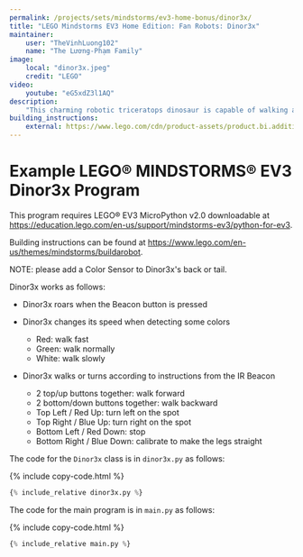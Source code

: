 ```yaml
---
permalink: /projects/sets/mindstorms/ev3-home-bonus/dinor3x/
title: "LEGO Mindstorms EV3 Home Edition: Fan Robots: Dinor3x"
maintainer:
    user: "TheVinhLuong102"
    name: "The Lương-Phạm Family"
image:
    local: "dinor3x.jpeg"
    credit: "LEGO"
video:
    youtube: "eG5xdZ3l1AQ"
description:
    "This charming robotic triceratops dinosaur is capable of walking and turning on all fours."
building_instructions:
    external: https://www.lego.com/cdn/product-assets/product.bi.additional.extra.pdf/31313_X_DINOREX.pdf
---
```



# Example LEGO® MINDSTORMS® EV3 Dinor3x Program

This program requires LEGO® EV3 MicroPython v2.0 downloadable at https://education.lego.com/en-us/support/mindstorms-ev3/python-for-ev3.

Building instructions can be found at https://www.lego.com/en-us/themes/mindstorms/buildarobot.

NOTE: please add a Color Sensor to Dinor3x's back or tail. 

Dinor3x works as follows:

- Dinor3x roars when the Beacon button is pressed

- Dinor3x changes its speed when detecting some colors
    - Red: walk fast
    - Green: walk normally
    - White: walk slowly

- Dinor3x walks or turns according to instructions from the IR Beacon
    - 2 top/up buttons together: walk forward
    - 2 bottom/down buttons together: walk backward
    - Top Left / Red Up: turn left on the spot
    - Top Right / Blue Up: turn right on the spot
    - Bottom Left / Red Down: stop
    - Bottom Right / Blue Down: calibrate to make the legs straight

The code for the `Dinor3x` class is in `dinor3x.py` as follows:

{% include copy-code.html %}
```python
{% include_relative dinor3x.py %}
```

The code for the main program is in `main.py` as follows:

{% include copy-code.html %}
```python
{% include_relative main.py %}
```
